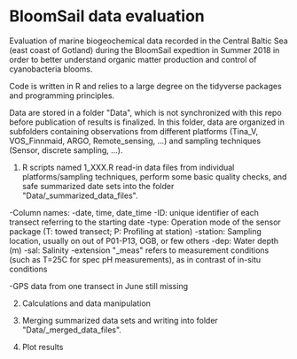 # BloomSail data evaluation

Evaluation of marine biogeochemical data recorded in the Central Baltic Sea (east coast of Gotland) during the BloomSail expedtion in Summer 2018 in order to better understand organic matter production and control of cyanobacteria blooms.

Code is written in R and relies to a large degree on the tidyverse packages and programming principles.

Data are stored in a folder "Data", which is not synchronized with this repo before publication of results is finalized. In this folder, data are organized in subfolders containing observations from different platforms (Tina_V, VOS_Finnmaid, ARGO, Remote_sensing, ...) and sampling techniques (Sensor, discrete sampling, ...).

1) R scripts named 1_XXX.R read-in data files from individual platforms/sampling techniques, perform some basic quality checks, and safe summarized date sets into the folder "Data/_summarized_data_files".

-Column names:
  -date, time, date_time
  -ID: unique identifier of each transect referring to the starting date
  -type: Operation mode of the sensor package (T: towed transect; P: Profiling at station)
  -station: Sampling location, usually on out of P01-P13, OGB, or few others
  -dep: Water depth (m)
  -sal: Salinity
  -extension "_meas" refers to measurement conditions (such as T=25C for spec pH measurements), as in contrast of in-situ conditions

-GPS data from one transect in June still missing

2) Calculations and data manipulation

3) Merging summarized data sets and writing into folder "Data/_merged_data_files".

4) Plot results